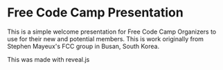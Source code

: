 # Free Code Camp Presentation

This is a simple welcome presentation for Free Code Camp Organizers to use for their new and potential members. This is work originally from Stephen Mayeux's FCC group in Busan, South Korea.

This was made with reveal.js
